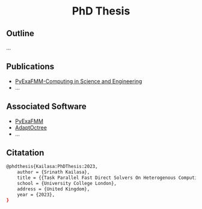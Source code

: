 <h1 align='center'> PhD Thesis </h1>

## Outline

...

## Publications
- [PyExaFMM-Computing in Science and Engineering](https://github.com/betckegroup/pyexafmm-cise/)
- ...


## Associated Software

- [PyExaFMM](https://github.com/exafmm/pyexafmm)
- [AdaptOctree](https://github.com/Excalibur-SLE/AdaptOctree)
- ...

## Citatation

```bash
@phdthesis{Kailasa:PhDThesis:2023,
    author = {Srinath Kailasa},
    title = {{Task Parallel Fast Direct Solvers On Heterogenous Computing Clusters}},
    school = {University College London},
    address = {United Kingdom},
    year = {2023},
}
```
